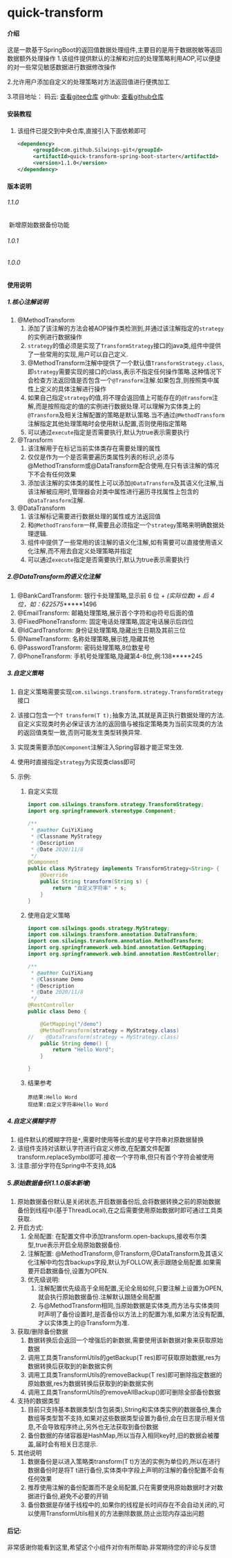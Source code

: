 # quick-transform

#### 介绍
这是一款基于SpringBoot的返回值数据处理组件,主要目的是用于数据脱敏等返回数据额外处理操作
1.该组件提供默认的注解和对应的处理策略利用AOP,可以便捷的对一些常见敏感数据进行数据修改操作

2.允许用户添加自定义的处理策略对方法返回值进行便携加工

3.项目地址：
            码云:   [查看gitee仓库](https://gitee.com/silwings/quick-transform.git)
            github:   [查看github仓库](https://github.com/Silwings-git/quick-transform.git)


#### 安装教程

1. 该组件已提交到中央仓库,直接引入下面依赖即可

   ```xml
   <dependency>
        <groupId>com.github.Silwings-git</groupId>
        <artifactId>quick-transform-spring-boot-starter</artifactId>
        <version>1.1.0</version>
   </dependency>
   ```

#### 版本说明

###### 	1.1.0

​	新增原始数据备份功能

###### 	1.0.1

###### 	1.0.0



#### 使用说明

##### 1.核心注解说明

1. @MethodTransform
   1. 添加了该注解的方法会被AOP操作类检测到,并通过该注解指定的`strategy`的实例进行数据操作
   2. `strategy`的值必须是实现了`TransformStrategy`接口的java类,组件中提供了一些常用的实现,用户可以自己定义.
   3. @MethodTransform注解中提供了一个默认值`TransformStrategy.class`,即`strategy`需要实现的接口的class,表示不指定任何操作策略.这种情况下会检查方法返回值是否包含一个`@Transform`注解.如果包含,则按照类中属性上定义的具体注解进行操作
   4. 如果自己指定`strategy`的值,将不理会返回值上可能存在的`@Transform`注解,而是按照指定的值的实例进行数据处理.可以理解为实体类上的`@Transform`及相关注解配置的策略是默认策略.当不通过`@MethodTransform`注解指定其他处理策略时会使用默认配置,否则使用指定策略
   5. 可以通过`execute`指定是否需要执行,默认为true表示需要执行
2. @Transform
   1. 该注解用于在标记当前实体类存在需要处理的属性
   2. 仅仅是作为一个是否需要遍历类属性列表的标识,必须与@MethodTransform或@DataTransform配合使用,在只有该注解的情况下不会有任何效果
   3. 添加该注解的实体类的属性上可以添加`@DataTransform`及其语义化注解,当该注解被应用时,管理器会对类中属性进行遍历寻找属性上包含的`@DataTransform`注解.
3. @DataTransform
   1. 该注解标记需要进行数据处理的属性或方法返回值
   2. 和`@MethodTransform`一样,需要且必须指定一个`strategy`策略来明确数据处理逻辑.
   3. 组件中提供了一些常用的该注解的语义化注解,如有需要可以直接使用语义化注解,而不用去自定义处理策略并指定
   4. 可以通过`execute`指定是否需要执行,默认为true表示需要执行



##### 2.@DataTransform的语义化注解

1. @BankCardTransform: 银行卡处理策略,显示前 6 位 + *(实际位数) + 后 4 位，如：622575******1496
2. @EmailTransform: 邮箱处理策略,展示首个字符和@符号后面的值
3. @FixedPhoneTransform: 固定电话处理策略,固定电话展示后四位
4. @IdCardTransform: 身份证处理策略,隐藏出生日期及其前三位
5. @NameTransform: 名称处理策略,展示姓,隐藏其他
6. @PasswordTransform: 密码处理策略,8位数星号
7. @PhoneTransform: 手机号处理策略,隐藏第4-8位,例:138*****245



##### 3.自定义策略

1. 自定义策略需要实现`com.silwings.transform.strategy.TransformStrategy`接口

2. 该接口包含一个`T transform(T t);`抽象方法,其就是真正执行数据处理的方法.自定义实现类时务必保证该方法的返回值与被指定策略类为当前实现类的方法的返回值类型一致,否则可能发生类型转换异常.

3. 实现类需要添加`@Component`注解注入Spring容器才能正常生效.

4. 使用时直接指定`strategy`为实现类class即可

5. 示例:

   1. 自定义实现

      ```java
      import com.silwings.transform.strategy.TransformStrategy;
      import org.springframework.stereotype.Component;
      
      /**
       * @author CuiYiXiang
       * @Classname MyStrategy
       * @Description
       * @Date 2020/11/8
       */
      @Component
      public class MyStrategy implements TransformStrategy<String> {
          @Override
          public String transform(String s) {
              return "自定义字符串" + s;
          }
      }
      ```

      

   2. 使用自定义策略

      ```java
      import com.silwings.goods.strategy.MyStrategy;
      import com.silwings.transform.annotation.DataTransform;
      import com.silwings.transform.annotation.MethodTransform;
      import org.springframework.web.bind.annotation.GetMapping;
      import org.springframework.web.bind.annotation.RestController;
      
      /**
       * @author CuiYiXiang
       * @Classname Demo
       * @Description
       * @Date 2020/11/8
       */
      @RestController
      public class Demo {
      
          @GetMapping("/demo")
          @MethodTransform(strategy = MyStrategy.class)
      //    @DataTransform(strategy = MyStrategy.class)
          public String demo() {
              return "Hello Word";
          }
      
      }
      ```

      

   3. 结果参考

      ```
      原结果:Hello Word
      现结果:自定义字符串Hello Word 
      ```



##### 4.自定义模糊字符

1. 组件默认的模糊字符是`*`,需要时使用等长度的星号字符串对原数据替换
2. 该组件支持对该默认字符进行自定义修改,在配置文件配置transform.replaceSymbol即可.接收一个字符串,但只有首个字符会被使用
3. 注意:部分字符在Spring中不支持,如&



##### 5.原始数据备份(1.1.0版本新增)

1. 原始数据备份默认是关闭状态,开启数据备份后,会将数据转换之前的原始数据备份到线程中(基于ThreadLocal),在之后需要使用原始数据时即可通过工具类获取.
2. 开启方式:
   1. 全局配置:	在配置文件中添加transform.open-backups,接收布尔类型,true表示开启全局原始数据备份.
   2. 注解配置:    @MethodTransform,@Transform,@DataTransform及其语义化注解中均包含backups字段,默认为FOLLOW,表示跟随全局配置.如果需要开启数据备份,设置为OPEN.
   3. 优先级说明:
      1. 注解配置优先级高于全局配置,无论全局如何,只要注解上设置为OPEN,就会执行原始数据备份.注解默认跟随全局配置
      2. 与@MethodTransform相同,当原始数据是实体类,而方法与实体类同时声明了备份设置时,是否备份以方法上的配置为准,如果方法没有配置,才以实体类上的@Transform为准.
3. 获取/删除备份数据
   1. 数据转换后会返回一个增强后的新数据,需要使用该新数据对象来获取原始数据
   2. 调用工具类TransformUtils的getBackup(T res)即可获取原始数据,res为数据转换后获取到的新数据实例
   3. 调用工具类TransformUtils的removeBackup(T res)即可删除指定数据的原始数据,res为数据转换后获取到的新数据实例
   4. 调用工具类TransformUtils的removeAllBackup()即可删除全部备份数据
4. 支持的数据类型
   1. 目前只支持基本数据类型(含包装类),String和实体类实例的数据备份,集合数组等类型暂不支持,如果对这些数据类型设置为备份,会在日志提示相关信息,不会导致程序终止,另外也无法获取到备份数据
   2. 备份数据的存储容器是HashMap,所以当存入相同key时,旧的数据会被覆盖,届时会有相关日志提示.
5. 其他说明
   1. 数据备份是以进入策略类transform(T t)方法的实例为单位的,所以在进行数据备份时是将T t进行备份,实体类中字段上声明的注解的备份配置不会有任何效果
   2. 推荐使用注解的备份配置而不是全局配置,只在需要使用原始数据时才对数据进行备份,避免不必要的开销
   3. 备份数据是存储于线程中的,如果你的线程是长时间存在不会自动关闭的,可以使用TransformUtils相关的方法删除数据,防止出现内存溢出问题



#### 后记:

​		非常感谢你能看到这里,希望这个小组件对你有所帮助.非常期待您的评论与反馈

